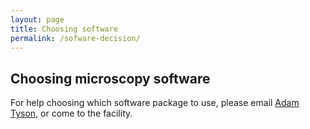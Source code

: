 ```yaml
---
layout: page
title: Choosing software
permalink: /sofware-decision/
---
```


## Choosing microscopy software
 
For help choosing which software package to use, please email [Adam Tyson](adam.tyson@icr.ac.uk), or come to the facility.


